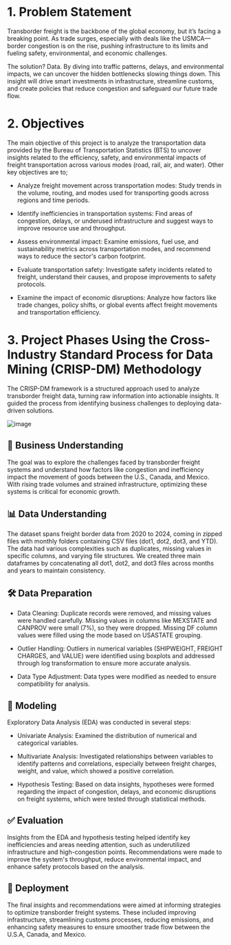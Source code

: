 # 1. Problem Statement
Transborder freight is the backbone of the global economy, but it’s facing a breaking point. As trade surges, especially with deals like the USMCA—border congestion is on the rise, pushing infrastructure to its limits and fueling safety, environmental, and economic challenges.

The solution? Data. By diving into traffic patterns, delays, and environmental impacts, we can uncover the hidden bottlenecks slowing things down. This insight will drive smart investments in infrastructure, streamline customs, and create policies that reduce congestion and safeguard our future trade flow.

# 2. Objectives
The main objective of this project is to analyze the transportation data provided by the Bureau of Transportation Statistics (BTS) to uncover insights related to the efficiency, safety, and environmental impacts of freight transportation across various modes (road, rail, air, and water). Other key objectives are to;

- Analyze freight movement across transportation modes: Study trends in the volume, routing, and modes used for transporting goods across regions and time periods.

- Identify inefficiencies in transportation systems: Find areas of congestion, delays, or underused infrastructure and suggest ways to improve resource use and throughput.

- Assess environmental impact: Examine emissions, fuel use, and sustainability metrics across transportation modes, and recommend ways to reduce the sector's carbon footprint.

-  Evaluate transportation safety: Investigate safety incidents related to freight, understand their causes, and propose improvements to safety protocols.

- Examine the impact of economic disruptions: Analyze how factors like trade changes, policy shifts, or global events affect freight movements and transportation efficiency.

# 3. Project Phases Using the Cross-Industry Standard Process for Data Mining (CRISP-DM) Methodology
The CRISP-DM framework is a structured approach used to analyze transborder freight data, turning raw information into actionable insights. It guided the process from identifying business challenges to deploying data-driven solutions.

![image](https://github.com/user-attachments/assets/c178d888-429c-40b0-90ca-39f510155a95)


## 🚛 Business Understanding
The goal was to explore the challenges faced by transborder freight systems and understand how factors like congestion and inefficiency impact the movement of goods between the U.S., Canada, and Mexico. With rising trade volumes and strained infrastructure, optimizing these systems is critical for economic growth.

## 📊 Data Understanding
The dataset spans freight border data from 2020 to 2024, coming in zipped files with monthly folders containing CSV files (dot1, dot2, dot3, and YTD). The data had various complexities such as duplicates, missing values in specific columns, and varying file structures. We created three main dataframes by concatenating all dot1, dot2, and dot3 files across months and years to maintain consistency.

## 🛠️ Data Preparation
- Data Cleaning: Duplicate records were removed, and missing values were handled carefully. Missing values in columns like MEXSTATE and CANPROV were small (7%), so they were dropped. Missing DF column values were filled using the mode based on USASTATE grouping.

- Outlier Handling: Outliers in numerical variables (SHIPWEIGHT, FREIGHT CHARGES, and VALUE) were identified using boxplots and addressed through log transformation to ensure more accurate analysis.
  
- Data Type Adjustment: Data types were modified as needed to ensure compatibility for analysis.

## 🔎 Modeling
Exploratory Data Analysis (EDA) was conducted in several steps:
- Univariate Analysis: Examined the distribution of numerical and categorical variables.
  
- Multivariate Analysis: Investigated relationships between variables to identify patterns and correlations, especially between freight charges, weight, and value, which showed a positive correlation.
  
- Hypothesis Testing: Based on data insights, hypotheses were formed regarding the impact of congestion, delays, and economic disruptions on freight systems, which were tested through statistical methods.

## ✅ Evaluation
Insights from the EDA and hypothesis testing helped identify key inefficiencies and areas needing attention, such as underutilized infrastructure and high-congestion points.
Recommendations were made to improve the system's throughput, reduce environmental impact, and enhance safety protocols based on the analysis.

## 🚀 Deployment
The final insights and recommendations were aimed at informing strategies to optimize transborder freight systems. These included improving infrastructure, streamlining customs processes, reducing emissions, and enhancing safety measures to ensure smoother trade flow between the U.S.A, Canada, and Mexico.
